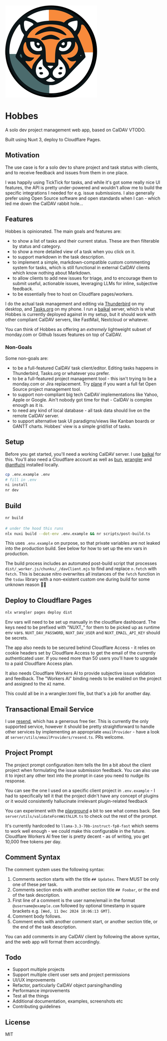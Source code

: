 ![Hobbes Logo](assets/img/logo.svg?raw=true)

# Hobbes

A solo dev project management web app, based on CalDAV VTODO.

Built using Nuxt 3, deploy to Cloudflare Pages.

## Motivation

The use case is for a solo dev to share project and task status with clients, and to receive feedback and issues from them in one place.

I was happily using TickTick for tasks, and while it's got some really nice UI features, the API is pretty under-powered and wouldn't allow me to build the specific integrations I needed for e.g. issue submissions. I also generally prefer using Open Source software and open standards when I can - which led me down the CalDAV rabbit hole...

## Features

Hobbes is opinionated. The main goals and features are:

- to show a list of tasks and their current status. These are then filterable by status and category.
- to show a more detailed view of a task when you click on it.
- to support markdown in the task description.
- to implement a simple, markdown-compatible custom commenting system for tasks, which is still functional in external CalDAV clients which know nothing about Markdown.
- to allow clients to add new issues for triage, and to encourage them to submit useful, actionable issues, leveraging LLMs for inline, subjective feedback.
- to be essentially free to host on Cloudflare pages/workers.

I do the actual task management and editing via [Thunderbird](https://www.thunderbird.net/) on my desktop, and [Tasks.org](https://tasks.org/) on my phone. I run a [baikal](https://sabre.io/baikal/) server, which is what Hobbes is currently deployed against in my setup, but it should work with other compliant CalDAV servers, like FastMail, Nextcloud or whatever.

You can think of Hobbes as offering an _extremely_ lightweight subset of monday.com or Github Issues features on top of CalDAV.

### Non-Goals

Some non-goals are:

- to be a full-featured CalDAV task client/editor. Editing tasks happens in Thunderbird, Tasks.org or whatever you prefer.
- to be a full-featured project management tool - this isn't trying to be a monday.com or Jira replacement. Try [plane](https://plane.so) if you want a full fat Open Source project management tool.
- to support non-compliant big tech CalDAV implementations like Yahoo, Apple or Google. Ain't nobody got time for that - CalDAV is complex enough as it is.
- to need any kind of local database - all task data should live on the remote CalDAV server.
- to support alternative task UI paradigms/views like Kanban boards or GANTT charts. Hobbes' view is a simple grid/list of tasks.

## Setup

Before you get started, you'll need a working CalDAV server. I use [baikal](https://sabre.io/baikal/) for this. You'll also need a Cloudflare account as well as [bun](https://bun.sh/), [wrangler](https://developers.cloudflare.com/workers/wrangler/) and [@antfu/ni](https://github.com/antfu-collective/ni) installed locally.

```bash
cp .env.example .env
# fill in .env
ni install
nr dev
```

## Build

```bash
nr build

# under the hood this runs
nlx nuxi build --dot-env .env.example && nr scripts/post-build.ts
```

This uses `.env.example` on purpose, so that private variables are not leaked into the production build. See below for how to set up the env vars in production.

The build process includes an automated post-build script that processes `dist/_worker.js/chunks/_/davClient.mjs` to find and replace `n.fetch` with `fetch`. This is because nitro overwrites all instances of  the `fetch` function in the `tsdav` library with a non-existent custom one during build for some unknown reason 🤷‍♂️

## Deploy to Cloudflare Pages

```bash
nlx wrangler pages deploy dist
```

Env vars will need to be set up manually in the cloudflare dashboard. The keys need to be prefixed with "NUXT_" for them to be picked up as runtime env vars. `NUXT_DAV_PASSWORD`, `NUXT_DAV_USER` and `NUXT_EMAIL_API_KEY` should be secrets.

The app also needs to be secured behind Cloudflare Access - it relies on cookie headers set by Cloudflare Access to get the email of the currently authenticated user. If you need more than 50 users you'll have to upgrade to a paid Cloudflare Access plan.

It also needs Cloudflare Workers AI to provide subjective issue validation and feedback. The "Workers AI" binding needs to be enabled on the project and assigned to the `AI` name.

This could all be in a wrangler.toml file, but that's a job for another day.

## Transactional Email Service

I use [resend](https://resend.com/), which has a generous free tier. This is currently the only supported service, however it should be pretty straightforward to handle other services by implementing an appropriate `emailProvider` - have a look at `server/utils/emailProviders/resend.ts`.  PRs welcome.

## Project Prompt

The project prompt configuration item tells the llm a bit about the client project when formulating the issue submission feedback. You can also use it to inject any other text into the prompt in case you need to nudge its response.

You can see the one I used on a specific client project in `.env.example` - I had to specifically tell it that the project didn't have any concept of plugins or it would consistently hallucinate irrelevant plugin-related feedback

You can experiment with the [playground](https://playground.ai.cloudflare.com/) a bit to see what comes back. See `server/utils/validateFormWithLLM.ts` to check out the rest of the prompt.

It's currently hardcoded to `llama-3.3-70b-instruct-fp8-fast` which seems to work well enough - we could make this configurable in the future. Cloudflare Workers AI free tier is pretty decent - as of writing, you get 10,000 free tokens per day.

## Comment Syntax

The comment system uses the following syntax:

1. Comments section starts with the title `## Updates`. There MUST be only one of these per task.
2. Comments section ends with another section title `## Foobar`, or the end of the task description.
3. First line of a comment is the user name/email in the format `@username@example.com` followed by optional timestamp in square brackets e.g. `[Wed, 11 Dec 2024 10:06:13 GMT]`.
4. Comment body follows.
5. Comment ends with another comment start, or another section title, or the end of the task description.

You can add comments in any CalDAV client by following the above syntax, and the web app will format them accordingly.

## Todo

- Support multiple projects
- Support multiple client user sets and project permissions
- UI/UX improvements
- Refactor, particularly CalDAV object parsing/handling
- Performance improvements
- Test all the things
- Additional documentation, examples, screenshots etc
- Contributing guidelines

## License

MIT
